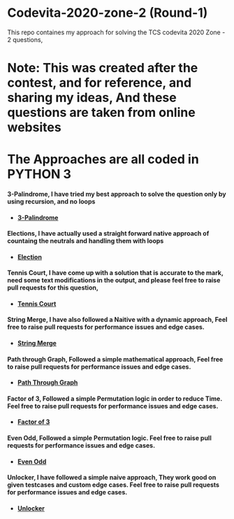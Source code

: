 # Codevita-2020-zone-2 (Round-1)
This repo containes my approach for solving the TCS codevita 2020 Zone - 2 questions,
# Note: This was created after the contest, and for reference, and sharing my ideas, And these questions are taken from online websites

# The Approaches are all coded in PYTHON 3

#### 3-Palindrome, I have tried my best approach to solve the question only by using recursion, and no loops
 - #### [3-Palindrome](https://github.com/saran-surya/Codevita-2020-zone-2/tree/master/3%20Palindrome)

#### Elections, I have actually used a straight forward native approach of countaing the neutrals and handling them with loops
 - #### [Election](https://github.com/saran-surya/Codevita-2020-zone-2/tree/master/elections)

#### Tennis Court, I have come up with a solution that is accurate to the mark, need some text modifications in the output, and please feel free to raise pull requests for this question,
 - #### [Tennis Court](https://github.com/saran-surya/Codevita-2020-zone-2/tree/master/tennis_court)

#### String Merge, I have also followed a Naitive with a dynamic approach, Feel free to raise pull requests for performance issues and edge cases.
 - #### [String Merge](https://github.com/saran-surya/Codevita-2020-zone-2/tree/master/string_merge)

#### Path through Graph, Followed a simple mathematical approach, Feel free to raise pull requests for performance issues and edge cases.
 - #### [Path Through Graph](https://github.com/saran-surya/Codevita-2020-zone-2/tree/master/path_through_graph)

#### Factor of 3, Followed a simple Permutation logic in order to reduce Time.  Feel free to raise pull requests for performance issues and edge cases.
 - #### [Factor of 3](https://github.com/saran-surya/Codevita-2020-zone-2/tree/master/factor_of_3)

#### Even Odd, Followed a simple Permutation logic.  Feel free to raise pull requests for performance issues and edge cases.
 - #### [Even Odd](https://github.com/saran-surya/Codevita-2020-zone-2/tree/master/even_odd)

#### Unlocker, I have followed a simple naive approach, They work good on given testcases and custom edge cases.  Feel free to raise pull requests for performance issues and edge cases.
 - #### [Unlocker](https://github.com/saran-surya/Codevita-2020-zone-2/tree/master/unlocker)